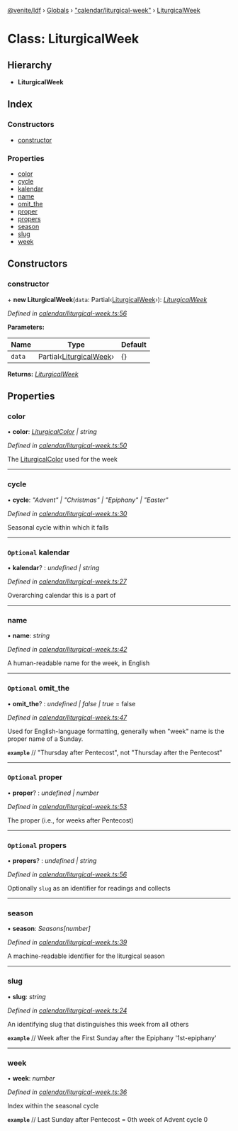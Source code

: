 [@venite/ldf](../README.md) › [Globals](../globals.md) › ["calendar/liturgical-week"](../modules/_calendar_liturgical_week_.md) › [LiturgicalWeek](_calendar_liturgical_week_.liturgicalweek.md)

# Class: LiturgicalWeek

## Hierarchy

* **LiturgicalWeek**

## Index

### Constructors

* [constructor](_calendar_liturgical_week_.liturgicalweek.md#constructor)

### Properties

* [color](_calendar_liturgical_week_.liturgicalweek.md#color)
* [cycle](_calendar_liturgical_week_.liturgicalweek.md#cycle)
* [kalendar](_calendar_liturgical_week_.liturgicalweek.md#optional-kalendar)
* [name](_calendar_liturgical_week_.liturgicalweek.md#name)
* [omit_the](_calendar_liturgical_week_.liturgicalweek.md#optional-omit_the)
* [proper](_calendar_liturgical_week_.liturgicalweek.md#optional-proper)
* [propers](_calendar_liturgical_week_.liturgicalweek.md#optional-propers)
* [season](_calendar_liturgical_week_.liturgicalweek.md#season)
* [slug](_calendar_liturgical_week_.liturgicalweek.md#slug)
* [week](_calendar_liturgical_week_.liturgicalweek.md#week)

## Constructors

###  constructor

\+ **new LiturgicalWeek**(`data`: Partial‹[LiturgicalWeek](_calendar_liturgical_week_.liturgicalweek.md)›): *[LiturgicalWeek](_calendar_liturgical_week_.liturgicalweek.md)*

*Defined in [calendar/liturgical-week.ts:56](https://github.com/gbj/venite/blob/def118c/ldf/src/calendar/liturgical-week.ts#L56)*

**Parameters:**

Name | Type | Default |
------ | ------ | ------ |
`data` | Partial‹[LiturgicalWeek](_calendar_liturgical_week_.liturgicalweek.md)› | {} |

**Returns:** *[LiturgicalWeek](_calendar_liturgical_week_.liturgicalweek.md)*

## Properties

###  color

• **color**: *[LiturgicalColor](_calendar_liturgical_color_.liturgicalcolor.md) | string*

*Defined in [calendar/liturgical-week.ts:50](https://github.com/gbj/venite/blob/def118c/ldf/src/calendar/liturgical-week.ts#L50)*

The [LiturgicalColor](_calendar_liturgical_color_.liturgicalcolor.md) used for the week

___

###  cycle

• **cycle**: *"Advent" | "Christmas" | "Epiphany" | "Easter"*

*Defined in [calendar/liturgical-week.ts:30](https://github.com/gbj/venite/blob/def118c/ldf/src/calendar/liturgical-week.ts#L30)*

Seasonal cycle within which it falls

___

### `Optional` kalendar

• **kalendar**? : *undefined | string*

*Defined in [calendar/liturgical-week.ts:27](https://github.com/gbj/venite/blob/def118c/ldf/src/calendar/liturgical-week.ts#L27)*

Overarching calendar this is a part of

___

###  name

• **name**: *string*

*Defined in [calendar/liturgical-week.ts:42](https://github.com/gbj/venite/blob/def118c/ldf/src/calendar/liturgical-week.ts#L42)*

A human-readable name for the week, in English

___

### `Optional` omit_the

• **omit_the**? : *undefined | false | true* = false

*Defined in [calendar/liturgical-week.ts:47](https://github.com/gbj/venite/blob/def118c/ldf/src/calendar/liturgical-week.ts#L47)*

Used for English-language formatting, generally when "week" name is the proper name of a Sunday.

**`example`** 
// "Thursday after Pentecost", not "Thursday after the Pentecost"

___

### `Optional` proper

• **proper**? : *undefined | number*

*Defined in [calendar/liturgical-week.ts:53](https://github.com/gbj/venite/blob/def118c/ldf/src/calendar/liturgical-week.ts#L53)*

The proper (i.e., for weeks after Pentecost)

___

### `Optional` propers

• **propers**? : *undefined | string*

*Defined in [calendar/liturgical-week.ts:56](https://github.com/gbj/venite/blob/def118c/ldf/src/calendar/liturgical-week.ts#L56)*

Optionally `slug` as an identifier for readings and collects

___

###  season

• **season**: *Seasons[number]*

*Defined in [calendar/liturgical-week.ts:39](https://github.com/gbj/venite/blob/def118c/ldf/src/calendar/liturgical-week.ts#L39)*

A machine-readable identifier for the liturgical season

___

###  slug

• **slug**: *string*

*Defined in [calendar/liturgical-week.ts:24](https://github.com/gbj/venite/blob/def118c/ldf/src/calendar/liturgical-week.ts#L24)*

An identifying slug that distinguishes this week from all others

**`example`** 
// Week after the First Sunday after the Epiphany
'1st-epiphany'

___

###  week

• **week**: *number*

*Defined in [calendar/liturgical-week.ts:36](https://github.com/gbj/venite/blob/def118c/ldf/src/calendar/liturgical-week.ts#L36)*

Index within the seasonal cycle

**`example`** 
// Last Sunday after Pentecost = 0th week of Advent cycle
0
